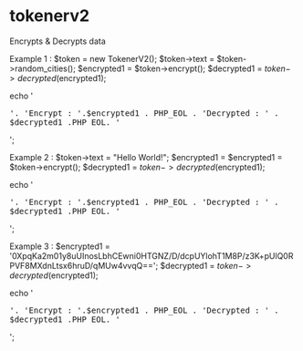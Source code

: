 # tokenerv2
Encrypts & Decrypts data


Example 1 : 
$token = new TokenerV2();
$token->text = $token->random_cities();
$encrypted1 = $token->encrypt();
$decrypted1 = $token->decrypted($encrypted1);

echo '<pre>'.
        'Encrypt : '.$encrypted1 . PHP_EOL .
        'Decrypted : ' . $decrypted1 .PHP_EOL.
    '</pre>';

Example 2 : 
$token->text = "Hello World!";
$encrypted1 = $encrypted1 = $token->encrypt();
$decrypted1 = $token->decrypted($encrypted1);

echo '<pre>'.
        'Encrypt : '.$encrypted1 . PHP_EOL .
        'Decrypted : ' . $decrypted1 .PHP_EOL.
    '</pre>';

Example 3 : 
$encrypted1 = '0XpqKa2m01y8uUInosLbhCEwni0HTGNZ/D/dcpUYlohT1M8P/z3K+pUlQ0RPVF8MXdnLtsx6hruD/qMUw4vvqQ==';
$decrypted1 = $token->decrypted($encrypted1);

echo '<pre>'.
        'Encrypt : '.$encrypted1 . PHP_EOL .
        'Decrypted : ' . $decrypted1 .PHP_EOL.
     '</pre>';

